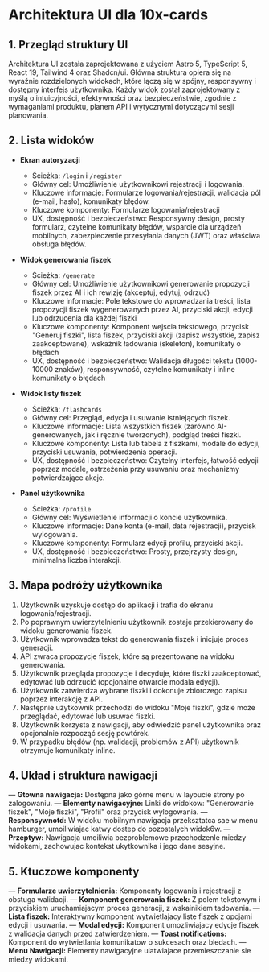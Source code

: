 # Architektura UI dla 10x-cards

## 1. Przegląd struktury UI

Architektura UI została zaprojektowana z użyciem Astro 5, TypeScript 5, React 19, Tailwind 4 oraz Shadcn/ui. Główna struktura opiera się na wyraźnie rozdzielonych widokach, które łączą się w spójny, responsywny i dostępny interfejs użytkownika. Każdy widok został zaprojektowany z myślą o intuicyjności, efektywności oraz bezpieczeństwie, zgodnie z wymaganiami produktu, planem API i wytycznymi dotyczącymi sesji planowania.

## 2. Lista widoków

- **Ekran autoryzacji**
  - Ścieżka: `/login` i `/register`
  - Główny cel: Umożliwienie użytkownikowi rejestracji i logowania.
  - Kluczowe informacje: Formularze logowania/rejestracji, walidacja pól (e-mail, hasło), komunikaty błędów.
  - Kluczowe komponenty: Formularze logowania/rejestracji
  - UX, dostępność i bezpieczeństwo: Responsywny design, prosty formularz, czytelne komunikaty błędów, wsparcie dla urządzeń mobilnych, zabezpieczenie przesyłania danych (JWT) oraz właściwa obsługa błędów.

- **Widok generowania fiszek**
  - Ścieżka: `/generate`
  - Główny cel: Umożliwienie użytkownikowi generowanie propozycji fiszek przez AI i ich rewizję (akceptuj, edytuj, odrzuć)
  - Kluczowe informacje: Pole tekstowe do wprowadzania treści, lista propozycji fiszek wygenerowanych przez AI, przyciski akcji, edycji lub odrzucenia dla każdej fiszki
  - Kluczowe komponenty: Komponent wejscia tekstowego, przycisk "Generuj fiszki", lista fiszek, przyciski akcji (zapisz wszystkie, zapisz zaakceptowane), wskaźnik ładowania (skeleton), komunikaty o błędach
  - UX, dostępność i bezpieczeństwo: Walidacja długości tekstu  (1000-10000 znaków), responsywność, czytelne komunikaty i inline komunikaty o błędach

- **Widok listy fiszek**
  - Ścieżka: `/flashcards`
  - Główny cel: Przegląd, edycja i usuwanie istniejących fiszek.
  - Kluczowe informacje: Lista wszystkich fiszek (zarówno AI-generowanych, jak i ręcznie tworzonych), podgląd treści fiszki.
  - Kluczowe komponenty: Lista lub tabela z fiszkami, modale do edycji, przyciski usuwania, potwierdzenia operacji.
  - UX, dostępność i bezpieczeństwo: Czytelny interfejs, łatwość edycji poprzez modale, ostrzeżenia przy usuwaniu oraz mechanizmy potwierdzające akcje.

- **Panel użytkownika**
  - Ścieżka: `/profile`
  - Główny cel: Wyświetlenie informacji o koncie użytkownika.
  - Kluczowe informacje: Dane konta (e-mail, data rejestracji), przycisk wylogowania.
  - Kluczowe komponenty: Formularz edycji profilu, przyciski akcji.
  - UX, dostępność i bezpieczeństwo: Prosty, przejrzysty design, minimalna liczba interakcji.

## 3. Mapa podróży użytkownika

1. Użytkownik uzyskuje dostęp do aplikacji i trafia do ekranu logowania/rejestracji.
2. Po poprawnym uwierzytelnieniu użytkownik zostaje przekierowany do widoku generowania fiszek.
3. Użytkownik wprowadza tekst do generowania fiszek i inicjuje proces generacji.
4. API zwraca propozycje fiszek, które są prezentowane na widoku generowania.
5. Użytkownik przegląda propozycje i decyduje, które fiszki zaakceptować, edytować lub odrzucić (opcjonalne otwarcie modala edycji).
6. Użytkownik zatwierdza wybrane fiszki i dokonuje zbiorczego zapisu poprzez interakcję z API.
7. Następnie użytkownik przechodzi do widoku "Moje fiszki", gdzie może przeglądać, edytować lub usuwać fiszki.
8. Użytkownik korzysta z nawigacji, aby odwiedzić panel użytkownika oraz opcjonalnie rozpocząć sesję powtórek.
9. W przypadku błędów (np. walidacji, problemów z API) użytkownik otrzymuje komunikaty inline.

## 4. Układ i struktura nawigacji

— **Gtowna nawigacja:** Dostępna jako górne menu w layoucie strony po zalogowaniu. 
— **Elementy nawigacyjne:** Linki do widokow: "Generowanie fiszek", "Moje fiszki", "Profil" oraz przycisk wylogowania. 
— **Responsywnotd:** W widoku mobilnym nawigacja przeksztatca sae w menu hamburger, umoiliwiajac katwy dostep do pozostalych widok6w. 
— **Przeptyw:** Nawigacja umoiliwia bezproblemowe przechodzenle miedzy widokami, zachowujac kontekst ukytkownika i jego dane sesyjne. 
## 5. Ktuczowe komponenty 
— **Formularze uwierzytelnienia:** Komponenty logowania i rejestracji z obstuga walidacji. 
— **Komponent generowania fiszek:** Z polem tekstowym i przyciskiem uruchamiajacym proces generacji, z wskainikiem tadowania. 
— **Lista fiszek:** Interaktywny komponent wytwietlajacy liste fiszek z opcjami edycji i usuwania.
— **Modal edycji:** Komponent umozliwiajacy edycje fiszek z walidacja danych przed zatwierdzeniem.
— **Toast notifications:** Komponent do wytwietlania komunikatow o sukcesach oraz bledach.
— **Menu Nawigacji:** Elementy nawigacyjne ulatwiajace przemieszczanie sie miedzy widokami. 

